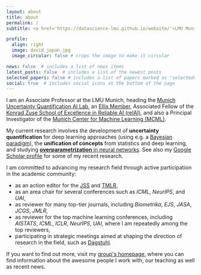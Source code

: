 ```yaml
---
layout: about
title: about
permalink: /
subtitle: <a href='https://datascience-lmu.github.io/website/'>LMU Munich, MCML</a>

profile:
  align: right
  image: david_japan.jpg
  image_circular: false # crops the image to make it circular

news: false  # includes a list of news items
latest_posts: false  # includes a list of the newest posts
selected_papers: false # includes a list of papers marked as "selected={true}"
social: true  # includes social icons at the bottom of the page
---
```


I am an Associate Professor at the LMU Munich, heading the [Munich Uncertainty Quantification AI Lab](https://www.muniq.ai), an [Ellis Member](https://ellis.eu/), Associated Fellow of the [Konrad Zuse School of
Excellence in Reliable AI (relAI)](https://zuseschoolrelai.de/), and also a Principal Investigator of the [Munich Center for Machine Learning (MCML)](https://mcml.ai/). 

My current research involves the development of **uncertainty quantification** for deep learning approaches (using e.g. a [Bayesian paradigm](https://proceedings.mlr.press/v235/papamarkou24b.html)), the **unification of concepts** from statistics and deep learning, and studying [**overparametrization** in neural networks](https://arxiv.org/abs/2307.03571). See also my [Google Scholar profile](https://scholar.google.de/citations?hl=de&user=_DYguksAAAAJ&view_op=list_works&sortby=pubdate) for some of my recent research.

I am committed to advancing my research field through active participation in the academic community: 
* as an action editor for the [JSS](https://www.jstatsoft.org/index) and [TMLR](https://jmlr.org/tmlr/), 
* as an area chair for several conferences such as *ICML*, *NeurIPS*, and *UAI*,
* as reviewer for many top-tier journals, including *Biometrika*, *EJS*, *JASA*, *JCGS*, *JMLR*, 
* as reviewer for the top machine learning conferences, including *AISTATS*, *ICML*, *ICLR*, *NeurIPS*, *UAI*, where I am repeatedly among the top reviewers,
* participating in strategic meetings aimed at shaping the direction of research in the field, such as [Dagstuhl](https://www.dagstuhl.de/en/seminars/seminar-calendar/seminar-details/24461).

If you want to find out more, visit my [group's homepage](https://datascience-lmu.github.io/website/), where you can find information about the awesome people I work with, our teaching as well as recent news.



